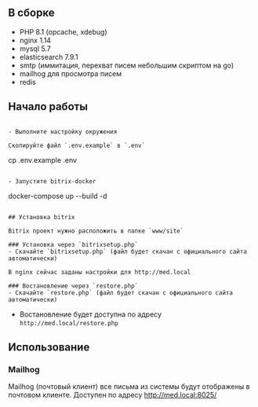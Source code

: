 ## В сборке
- PHP 8.1 (opcache, xdebug)
- nginx 1.14
- mysql 5.7
- elasticsearch 7.9.1
- smtp (иммитация, перехват писем небольшим скриптом на go)
- mailhog для просмотра писем
- redis

## Начало работы
```

- Выполните настройку окружения

Скопируйте файл `.env.example` в `.env`

```
cp .env.example .env
```

- Запустите bitrix-docker

```
docker-compose up --build -d
```

## Установка bitrix

Bitrix проект нужно расположить в папке `www/site`

### Установка через `bitrixsetup.php`
- Скачайте `bitrixsetup.php` (файл будет скачан с официального сайта автоматически)

В nginx сейчас заданы настройки для http://med.local

### Востановление через `restore.php`
- Скачайте `restore.php` (файл будет скачан с официального сайта автоматически)
```

- Востановление будет доступна по адресу `http://med.local/restore.php`

## Использование

### Mailhog 
Mailhog (почтовый клиент) все письма из системы будут отображены в почтовом клиенте. Доступен по адресу http://med.local:8025/
